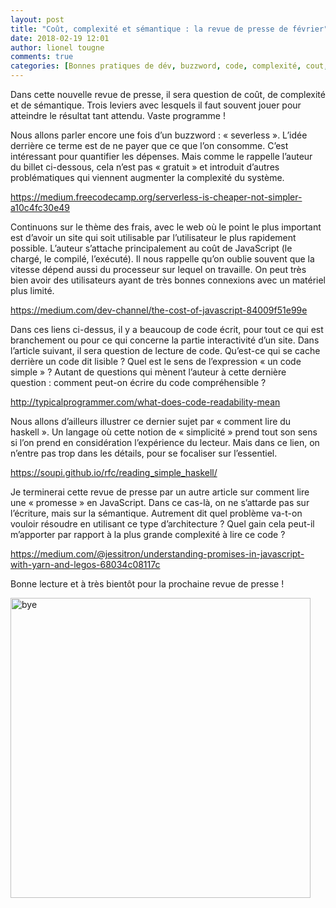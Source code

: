 ```yaml
---
layout: post
title: "Coût, complexité et sémantique : la revue de presse de février"
date: 2018-02-19 12:01
author: lionel tougne
comments: true
categories: [Bonnes pratiques de dév, buzzword, code, complexité, cout, Haskell, javascript, Programmation, Revues de presse, sémantique, severless]
---
```

Dans cette nouvelle revue de presse, il sera question de coût, de complexité et de sémantique. Trois leviers avec lesquels il faut souvent jouer pour atteindre le résultat tant attendu. Vaste programme !

Nous allons parler encore une fois d’un buzzword : « severless ». L’idée derrière ce terme est de ne payer que ce que l’on consomme. C’est intéressant pour quantifier les dépenses. Mais comme le rappelle l’auteur du billet ci-dessous, cela n’est pas « gratuit » et introduit d’autres problématiques qui viennent augmenter la complexité du système.

<a href="https://medium.freecodecamp.org/serverless-is-cheaper-not-simpler-a10c4fc30e49" rel="noopener" target="_blank">https://medium.freecodecamp.org/serverless-is-cheaper-not-simpler-a10c4fc30e49</a>

Continuons sur le thème des frais, avec le web où le point le plus important est d’avoir un site qui soit utilisable par l’utilisateur le plus rapidement possible. L’auteur s’attache principalement au coût de JavaScript (le chargé, le compilé, l’exécuté). Il nous rappelle qu’on oublie souvent que la vitesse dépend aussi du processeur sur lequel on travaille. On peut très bien avoir des utilisateurs ayant de très bonnes connexions avec un matériel plus limité.

<a href="https://medium.com/dev-channel/the-cost-of-javascript-84009f51e99e" rel="noopener" target="_blank">https://medium.com/dev-channel/the-cost-of-javascript-84009f51e99e</a>

Dans ces liens ci-dessus, il y a beaucoup de code écrit, pour tout ce qui est branchement ou pour ce qui concerne la partie interactivité d’un site. Dans l’article suivant, il sera question de lecture de code. Qu’est-ce qui se cache derrière un code dit lisible ? Quel est le sens de l’expression « un code simple » ?
Autant de questions qui mènent l’auteur à cette dernière question : comment peut-on écrire du code compréhensible ?

<a href="http://typicalprogrammer.com/what-does-code-readability-mean" rel="noopener" target="_blank">http://typicalprogrammer.com/what-does-code-readability-mean</a>

Nous allons d’ailleurs illustrer ce dernier sujet par « comment lire du haskell ». Un langage où cette notion de « simplicité » prend tout son sens si l’on prend en considération l’expérience du lecteur. Mais dans ce lien, on n’entre pas trop dans les détails, pour se focaliser sur l’essentiel.

<a href="https://soupi.github.io/rfc/reading_simple_haskell/" rel="noopener" target="_blank">https://soupi.github.io/rfc/reading_simple_haskell/</a>

Je terminerai cette revue de presse par un autre article sur comment lire une « promesse » en JavaScript. Dans ce cas-là, on ne s’attarde pas sur l’écriture, mais sur la sémantique. Autrement dit quel problème va-t-on vouloir résoudre en utilisant ce type d’architecture ? Quel gain cela peut-il m’apporter par rapport à la plus grande complexité à lire ce code ?

<a href="https://medium.com/@jessitron/understanding-promises-in-javascript-with-yarn-and-legos-68034c08117c" rel="noopener" target="_blank">https://medium.com/@jessitron/understanding-promises-in-javascript-with-yarn-and-legos-68034c08117c</a>

Bonne lecture et à très bientôt pour la prochaine revue de presse !

<a href="http://www.arolla.fr/blog/wp-content/uploads/2018/02/bye.gif"><img src="http://www.arolla.fr/blog/wp-content/uploads/2018/02/bye.gif" alt="bye" width="480" height="480" class="aligncenter size-full wp-image-4915" /></a>
